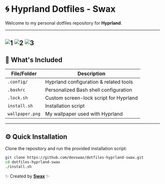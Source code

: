 # 🌀 **Hyprland Dotfiles - Swax**

Welcome to my personal dotfiles repository for **Hyprland**.

---
![1](https://github.com/user-attachments/assets/b522fd46-974b-4257-a37c-0c46cf9e8036)
![2](https://github.com/user-attachments/assets/0073daa5-0fc1-4a92-9513-a29291e61c9a)
![3](https://github.com/user-attachments/assets/c2976012-3097-40a4-b956-2ce4f16fe608)
---

## 📂 **What's Included**

| File/Folder       | Description                                 |
|-------------------|---------------------------------------------|
| `.config/`        | Hyprland configuration & related tools       |
| `.bashrc`         | Personalized Bash shell configuration        |
| `.lock.sh`        | Custom screen-lock script for Hyprland       |
| `install.sh`      | Installation script       |
| `wallpaper.png`   | My wallpaper used with Hyprland         |

---

## ⚙️ **Quick Installation**

Clone the repository and run the provided installation script:

```bash
git clone https://github.com/devswax/dotfiles-hyprland-swax.git
cd dotfiles-hyprland-swax
./install.sh
```

✨ Created by [**Swax**](https://github.com/devswax) ✨
